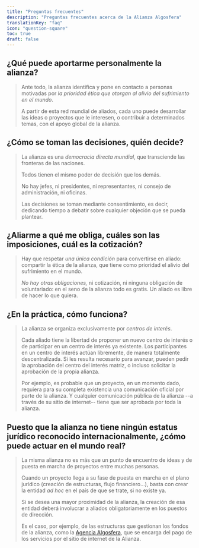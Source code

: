 ```yaml
---
title: "Preguntas frecuentes"
description: "Preguntas frecuentes acerca de la Alianza Algosfera"
translationKey: "faq"
icon: "question-square"
toc: true
draft: false
---
```


## ¿Qué puede aportarme personalmente la alianza?
> Ante todo, la alianza identifica y pone en contacto a personas motivadas por *la prioridad ética que otorgan al alivio del sufrimiento en el mundo*.
>
> A partir de esta red mundial de aliados, cada uno puede desarrollar las ideas o proyectos que le interesen, o contribuir a determinados temas, con el apoyo global de la alianza.

## ¿Cómo se toman las decisiones, quién decide?
> La alianza es una *democracia directa mundial*, que transciende las fronteras de las naciones.
>
> Todos tienen el mismo poder de decisión que los demás.
>
> No hay jefes, ni presidentes, ni representantes, ni consejo de administración, ni oficinas.
>
> Las decisiones se toman mediante consentimiento, es decir, dedicando tiempo a debatir sobre cualquier objeción que se pueda plantear.

## ¿Aliarme a qué me obliga, cuáles son las imposiciones, cuál es la cotización?
> Hay que respetar *una única condición* para convertirse en aliado: compartir la ética de la alianza, que tiene como prioridad el alivio del sufrimiento en el mundo.
>
> *No hay otras obligaciones,* ni cotización, ni ninguna obligación de voluntariado: en el seno de la alianza todo es gratis. Un aliado es libre de hacer lo que quiera.

## ¿En la práctica, cómo funciona?
> La alianza se organiza exclusivamente por *centros de interés*.
>
> Cada aliado tiene la libertad de proponer un nuevo centro de interés o de participar en un centro de interés ya existente. Los participantes en un centro de interés actúan libremente, de manera totalmente descentralizada. Si les resulta necesario para avanzar, pueden pedir la aprobación del centro del interés matriz, o incluso solicitar la aprobación de la propia alianza.
>
> Por ejemplo, es probable que un proyecto, en un momento dado, requiera para su completa existencia una comunicación oficial por parte de la alianza. Y cualquier comunicación pública de la alianza  --a través de su sitio de internet-- tiene que ser aprobada por toda la alianza.

## Puesto que la alianza no tiene ningún estatus jurídico reconocido internacionalmente, ¿cómo puede actuar en el mundo real?
> La misma alianza no es más que un punto de encuentro de ideas y de puesta en marcha de proyectos entre muchas personas.
>
> Cuando un proyecto llega a su fase de puesta en marcha en el plano jurídico (creación de estructuras, flujo financiero...), basta con crear la entidad *ad hoc* en el país de que se trate, si no existe ya.
>
> Si se desea una mayor proximidad de la alianza, la creación de esa entidad deberá involucrar a aliados obligatoriamente en los puestos de dirección.
>
> Es el caso, por ejemplo, de las estructuras que gestionan los fondos de la alianza, como la [Agencia Algosfera](https://www.ic.gc.ca/app/scr/cc/CorporationsCanada/fdrlCrpDtls.html?corpId=8368970), que se encarga del pago de los servicios por el sitio de internet de la Alianza.

